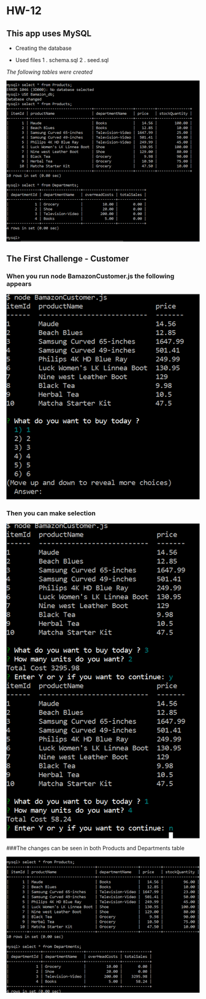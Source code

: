 # HW-12

## This app uses MySQL

* Creating  the database

* Used files
1 . schema.sql
2 . seed.sql

*The following tables were created*

![Select statements of Products and Departments](./Created_tables.png)


## The First Challenge - Customer

### When you run node BamazonCustomer.js the following appears

![screen shot of running BamazonCustomer.js](./cus.png)

### Then you can make selection
![screen shot of running BamazonCustomer.js](./Customerjs.png)

###The changes can be seen in both Products and Departments table

![tables after customer.js is run](./Table_after_customerjs.png)



